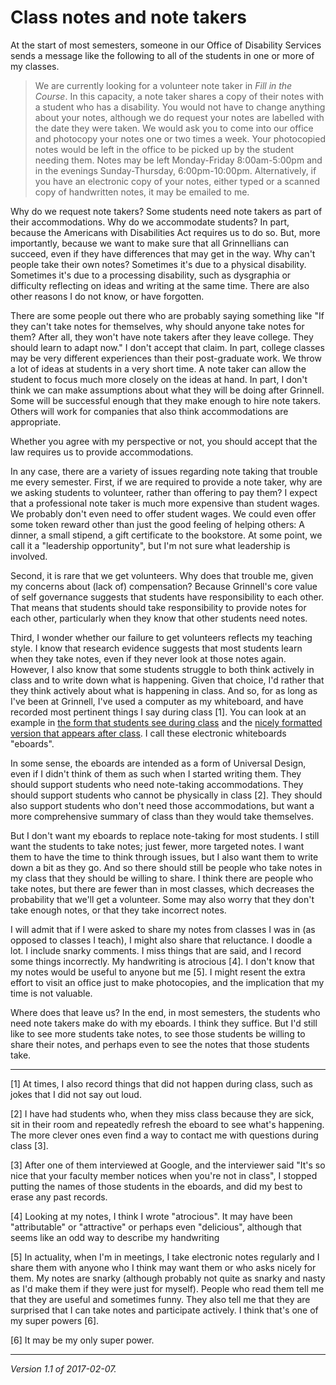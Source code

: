 Class notes and note takers
===========================

At the start of most semesters, someone in our Office of Disability Services
sends a message like the following to all of the students in one or more of
my classes.

> We are currently looking for a volunteer note taker in _Fill in the Course_.  In this capacity, a note taker shares a copy of their notes with a student who has a disability. You would not have to change anything about your notes, although we do request your notes are labelled with the date they were taken.  We would ask you to come into our office and photocopy your notes one or two times a week.  Your photocopied notes would be left in the office to be picked up by the student needing them.  Notes may be left Monday-Friday 8:00am-5:00pm and in the evenings Sunday-Thursday, 6:00pm-10:00pm.  Alternatively, if you have an electronic copy of your notes, either typed or a scanned copy of handwritten notes, it may be emailed to me.
 
Why do we request note takers?  Some students need note takers as part
of their accommodations.  Why do we accommodate students?  In part,
because the Americans with Disabilities Act requires us to do so.  But,
more importantly, because we want to make sure that all Grinnellians can
succeed, even if they have differences that may get in the way.  Why can't
people take their own notes?  Sometimes it's due to a physical disability.
Sometimes it's due to a processing disability, such as dysgraphia or
difficulty reflecting on ideas and writing at the same time.  There are
also other reasons I do not know, or have forgotten.

There are some people out there who are probably saying something like
"If they can't take notes for themselves, why should anyone take notes
for them?  After all, they won't have note takers after they leave
college.  They should learn to adapt now."  I don't accept that claim.
In part, college classes may be very different experiences than their
post-graduate work.  We throw a lot of ideas at students in a very short
time.  A note taker can allow the student to focus much more closely
on the ideas at hand.  In part, I don't think we can make assumptions
about what they will be doing after Grinnell.  Some will be successful
enough that they make enough to hire note takers.  Others will work for
companies that also think accommodations are appropriate.

Whether you agree with my perspective or not, you should accept that the law
requires us to provide accommodations.

In any case, there are a variety of issues regarding note taking that
trouble me every semester.  First, if we are required to provide a note
taker, why are we asking students to volunteer, rather than offering to
pay them?  I expect that a professional note taker is much more expensive
than student wages.  We probably don't even need to offer student wages.
We could even offer some token reward other than just the good feeling
of helping others: A dinner, a small stipend, a gift certificate to
the bookstore.  At some point, we call it a "leadership opportunity",
but I'm not sure what leadership is involved.

Second, it is rare that we get volunteers.  Why does that trouble me,
given my concerns about (lack of) compensation?  Because Grinnell's core
value of self governance suggests that students have responsibility to
each other.  That means that students should take responsibility to
provide notes for each other, particularly when they know that other
students need notes.

Third, I wonder whether our failure to get volunteers reflects my teaching
style.  I know that research evidence suggests that most students learn
when they take notes, even if they never look at those notes again.
However, I also know that some students struggle to both think actively
in class and to write down what is happening.  Given that choice,
I'd rather that they think actively about what is happening in class.
And so, for as long as I've been at Grinnell, I've used a computer as my
whiteboard, and have recorded most pertinent things I say during class
[1].  You can look at an example in [the form that students see during
class](http://www.cs.grinnell.edu/~rebelsky/Courses/CSC151/2017S/eboards/eboard.10.md)
and the [nicely formatted version that appears after
class](http://www.cs.grinnell.edu/~rebelsky/Courses/CSC151/2017S/eboards/eboard.10.html). I call these electronic whiteboards "eboards".

In some sense, the eboards are intended as a form of Universal Design,
even if I didn't think of them as such when I started writing them.  They
should support students who need note-taking accommodations.  They should
support students who cannot be physically in class [2].  They should
also support students who don't need those accommodations, but want a
more comprehensive summary of class than they would take themselves.

But I don't want my eboards to replace note-taking for most students.
I still want the students to take notes; just fewer, more targeted notes.
I want them to have the time to think through issues, but I also want
them to write down a bit as they go.  And so there should still be
people who take notes in my class that they should be willing to share.
I think there are people who take notes, but there are fewer than in
most classes, which decreases the probability that we'll get a volunteer.
Some may also worry that they don't take enough notes, or that they take
incorrect notes.

I will admit that if I were asked to share my notes from classes I was
in (as opposed to classes I teach), I might also share that reluctance.
I doodle a lot.  I include snarky comments.  I miss things that are said,
and I record some things incorrectly.  My handwriting is atrocious [4].
I don't know that my notes would be useful to anyone but me [5].  I might
resent the extra effort to visit an office just to make photocopies,
and the implication that my time is not valuable.

Where does that leave us?  In the end, in most semesters, the students
who need note takers make do with my eboards.  I think they suffice.
But I'd still like to see more students take notes, to see those students
be willing to share their notes, and perhaps even to see the notes that
those students take.

---

[1] At times, I also record things that did not happen during class, such
as jokes that I did not say out loud.

[2] I have had students who, when they miss class because they are sick,
sit in their room and repeatedly refresh the eboard to see what's happening.
The more clever ones even find a way to contact me with questions during
class [3].

[3] After one of them interviewed at Google, and the interviewer said
"It's so nice that your faculty member notices when you're not in class",
I stopped putting the names of those students in the eboards, and did
my best to erase any past records.

[4] Looking at my notes, I think I wrote "atrocious".  It may have been
"attributable" or "attractive" or perhaps even "delicious", although that
seems like an odd way to describe my handwriting

[5] In actuality, when I'm in meetings, I take electronic notes regularly
and I share them with anyone who I think may want them or who asks
nicely for them.  My notes are snarky (although probably not quite
as snarky and nasty as I'd make them if they were just for myself).
People who read them tell me that they are useful and sometimes funny.
They also tell me that they are surprised that I can take notes and
participate actively.  I think that's one of my super powers [6].

[6] It may be my only super power.

---

*Version 1.1 of 2017-02-07.*
